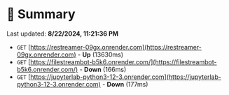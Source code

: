 # 📖 Summary
Last updated: **8/22/2024, 11:21:36 PM**

- `GET` [https://restreamer-09gx.onrender.com](https://restreamer-09gx.onrender.com) - **Up** (13630ms)
- `GET` [https://filestreambot-b5k6.onrender.com/](https://filestreambot-b5k6.onrender.com/) - **Down** (166ms)
- `GET` [https://jupyterlab-python3-12-3.onrender.com](https://jupyterlab-python3-12-3.onrender.com) - **Down** (177ms)
